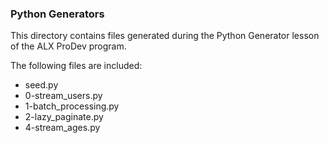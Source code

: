 ### Python Generators

This directory contains files generated during the Python Generator lesson of the ALX ProDev program.

The following files are included:

- seed.py
- 0-stream_users.py
- 1-batch_processing.py
- 2-lazy_paginate.py
- 4-stream_ages.py